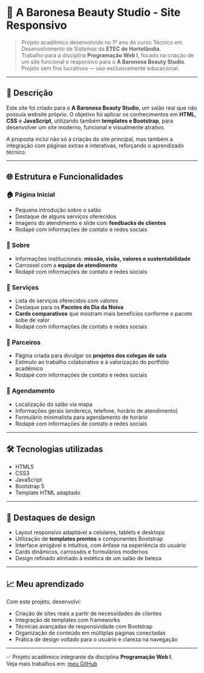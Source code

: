 # 💄 A Baronesa Beauty Studio - Site Responsivo

> Projeto acadêmico desenvolvido no 1º ano do curso Técnico em Desenvolvimento de Sistemas da **ETEC de Hortolândia**.  
> Trabalho para a disciplina **Programação Web I**, focado na criação de um site funcional e responsivo para o **A Baronesa Beauty Studio**.  
> Projeto sem fins lucrativos — uso exclusivamente educacional.

---

## 📝 Descrição

Este site foi criado para o **A Baronesa Beauty Studio**, um salão real que não possuía website próprio. O objetivo foi aplicar os conhecimentos em **HTML**, **CSS** e **JavaScript**, utilizando também **templates e Bootstrap**, para desenvolver um site moderno, funcional e visualmente atrativo.

A proposta inclui não só a criação do site principal, mas também a integração com páginas extras e interativas, reforçando o aprendizado técnico.

---

## 🌐 Estrutura e Funcionalidades

### 🏠 Página Inicial
- Pequena introdução sobre o salão  
- Destaque de alguns serviços oferecidos  
- Imagens do atendimento e slide com **feedbacks de clientes**  
- Rodapé com informações de contato e redes sociais  

### 🧾 Sobre
- Informações institucionais: **missão, visão, valores e sustentabilidade**  
- Carrossel com a **equipe de atendimento**  
- Rodapé com informações de contato e redes sociais  

### 💅 Serviços
- Lista de serviços oferecidos com valores  
- Destaque para os **Pacotes do Dia da Noiva**  
- **Cards comparativos** que mostram mais benefícios conforme o pacote sobe de valor
- Rodapé com informações de contato e redes sociais  

### 🤝 Parceiros
- Página criada para divulgar os **projetos dos colegas de sala**  
- Estímulo ao trabalho colaborativo e à valorização do portfólio acadêmico
- Rodapé com informações de contato e redes sociais 

### 📍 Agendamento
- Localização do salão via mapa  
- Informações gerais (endereço, telefone, horário de atendimento)  
- Formulário minimalista para agendamento de horário
- Rodapé com informações de contato e redes sociais

---

## 🛠️ Tecnologias utilizadas

- HTML5  
- CSS3  
- JavaScript  
- Bootstrap 5  
- Template HTML adaptado  

---

## 🎨 Destaques de design

- Layout responsivo adaptável a celulares, tablets e desktops  
- Utilização de **templates prontos** e componentes Bootstrap  
- Interface amigável e intuitiva, com ênfase na experiência do usuário  
- Cards dinâmicos, carrosséis e formulários modernos  
- Design refinado alinhado à estética de um salão de beleza  

---

## 📈 Meu aprendizado

Com este projeto, desenvolvi:

- Criação de sites reais a partir de necessidades de clientes  
- Integração de templates com frameworks  
- Técnicas avançadas de responsividade com Bootstrap  
- Organização de conteúdo em múltiplas páginas conectadas  
- Prática de design voltado para o usuário e clareza na navegação  

---

✅ Projeto acadêmico integrante da disciplina **Programação Web I**.  
Veja mais trabalhos em: [meu GitHub](https://github.com/marianaararipe)
